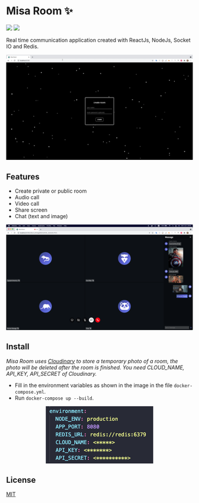 # Misa Room ✨

![](https://img.shields.io/badge/Author-misa198-gree)
![](https://img.shields.io/badge/License-MIT-gree.svg)

Real time communication application created with ReactJs, NodeJs, Socket IO and Redis.

[![Watch the video](./docs/images/screen.png)](https://i.imgur.com/jOYg8Th.mp4)

## Features

- Create private or public room
- Audio call
- Video call
- Share screen
- Chat (text and image)

<p align="center">
  <img src="./docs/images/calling.png" />
<p>

## Install

<em>

Misa Room uses [Cloudinary](https://cloudinary.com/) to store a temporary photo of a room, the photo will be deleted after the room is finished. You need CLOUD_NAME, API_KEY, API_SECRET of Cloudinary.

</em>

- Fill in the environment variables as shown in the image in the file `docker-compose.yml`.
- Run `docker-compose up --build`.

<p align="center">
  <img src="./docs/images/env.png" />
<p>

## License

[MIT](https://choosealicense.com/licenses/mit/)
